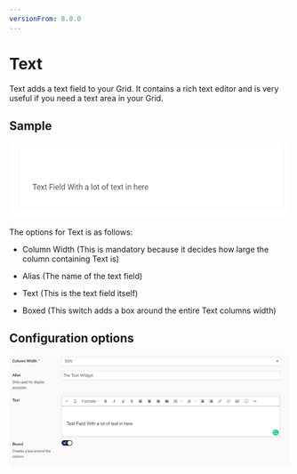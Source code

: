 ```yaml
---
versionFrom: 8.0.0
---
```


# Text

Text adds a text field to your Grid. It contains a rich text editor and is very useful if you need a text area in your Grid.

## Sample

![Text Frontend](images/Text-Frontend.png)

The options for Text is as follows:

- Column Width (This is mandatory because it decides how large the column containing Text is)

- Alias (The name of the text field)

- Text (This is the text field itself)

- Boxed (This switch adds a box around the entire Text columns width)

## Configuration options

![Text Backoffice](images/Text-Backoffice.png)